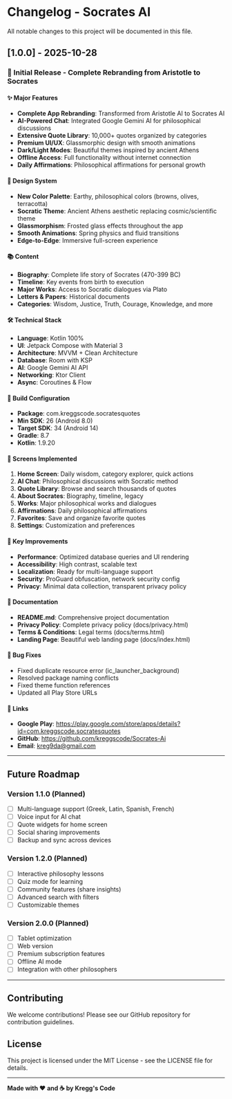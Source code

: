 # Changelog - Socrates AI

All notable changes to this project will be documented in this file.

## [1.0.0] - 2025-10-28

### 🎉 Initial Release - Complete Rebranding from Aristotle to Socrates

#### ✨ Major Features
- **Complete App Rebranding**: Transformed from Aristotle AI to Socrates AI
- **AI-Powered Chat**: Integrated Google Gemini AI for philosophical discussions
- **Extensive Quote Library**: 10,000+ quotes organized by categories
- **Premium UI/UX**: Glassmorphic design with smooth animations
- **Dark/Light Modes**: Beautiful themes inspired by ancient Athens
- **Offline Access**: Full functionality without internet connection
- **Daily Affirmations**: Philosophical affirmations for personal growth

#### 🎨 Design System
- **New Color Palette**: Earthy, philosophical colors (browns, olives, terracotta)
- **Socratic Theme**: Ancient Athens aesthetic replacing cosmic/scientific theme
- **Glassmorphism**: Frosted glass effects throughout the app
- **Smooth Animations**: Spring physics and fluid transitions
- **Edge-to-Edge**: Immersive full-screen experience

#### 📚 Content
- **Biography**: Complete life story of Socrates (470-399 BC)
- **Timeline**: Key events from birth to execution
- **Major Works**: Access to Socratic dialogues via Plato
- **Letters & Papers**: Historical documents
- **Categories**: Wisdom, Justice, Truth, Courage, Knowledge, and more

#### 🛠️ Technical Stack
- **Language**: Kotlin 100%
- **UI**: Jetpack Compose with Material 3
- **Architecture**: MVVM + Clean Architecture
- **Database**: Room with KSP
- **AI**: Google Gemini AI API
- **Networking**: Ktor Client
- **Async**: Coroutines & Flow

#### 🔧 Build Configuration
- **Package**: com.kreggscode.socratesquotes
- **Min SDK**: 26 (Android 8.0)
- **Target SDK**: 34 (Android 14)
- **Gradle**: 8.7
- **Kotlin**: 1.9.20

#### 📱 Screens Implemented
1. **Home Screen**: Daily wisdom, category explorer, quick actions
2. **AI Chat**: Philosophical discussions with Socratic method
3. **Quote Library**: Browse and search thousands of quotes
4. **About Socrates**: Biography, timeline, legacy
5. **Works**: Major philosophical works and dialogues
6. **Affirmations**: Daily philosophical affirmations
7. **Favorites**: Save and organize favorite quotes
8. **Settings**: Customization and preferences

#### 🎯 Key Improvements
- **Performance**: Optimized database queries and UI rendering
- **Accessibility**: High contrast, scalable text
- **Localization**: Ready for multi-language support
- **Security**: ProGuard obfuscation, network security config
- **Privacy**: Minimal data collection, transparent privacy policy

#### 📄 Documentation
- **README.md**: Comprehensive project documentation
- **Privacy Policy**: Complete privacy policy (docs/privacy.html)
- **Terms & Conditions**: Legal terms (docs/terms.html)
- **Landing Page**: Beautiful web landing page (docs/index.html)

#### 🐛 Bug Fixes
- Fixed duplicate resource error (ic_launcher_background)
- Resolved package naming conflicts
- Fixed theme function references
- Updated all Play Store URLs

#### 🔗 Links
- **Google Play**: https://play.google.com/store/apps/details?id=com.kreggscode.socratesquotes
- **GitHub**: https://github.com/kreggscode/Socrates-Ai
- **Email**: kreg9da@gmail.com

---

## Future Roadmap

### Version 1.1.0 (Planned)
- [ ] Multi-language support (Greek, Latin, Spanish, French)
- [ ] Voice input for AI chat
- [ ] Quote widgets for home screen
- [ ] Social sharing improvements
- [ ] Backup and sync across devices

### Version 1.2.0 (Planned)
- [ ] Interactive philosophy lessons
- [ ] Quiz mode for learning
- [ ] Community features (share insights)
- [ ] Advanced search with filters
- [ ] Customizable themes

### Version 2.0.0 (Planned)
- [ ] Tablet optimization
- [ ] Web version
- [ ] Premium subscription features
- [ ] Offline AI mode
- [ ] Integration with other philosophers

---

## Contributing

We welcome contributions! Please see our GitHub repository for contribution guidelines.

## License

This project is licensed under the MIT License - see the LICENSE file for details.

---

**Made with ❤️ and ☕ by Kregg's Code**
